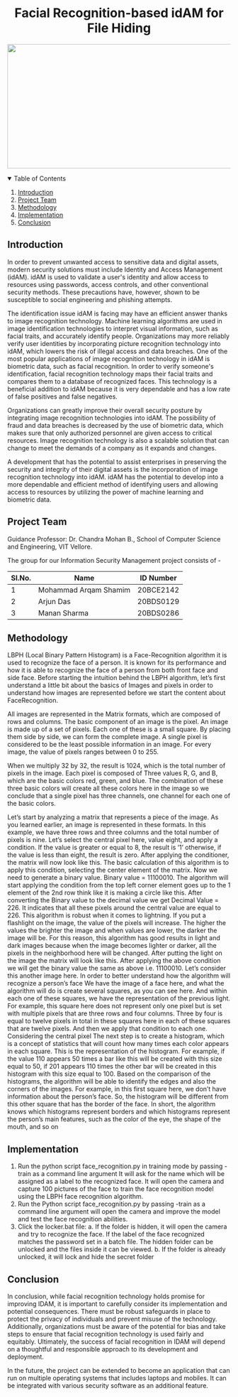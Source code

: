<h1 align="center"> Facial Recognition-based idAM for File Hiding </h1>

<p align="center">
  <a>
    <img src="https://github.com/arjundas1/Facial-recognition-based-idAM-for-File-Hiding/assets/72820515/702fb805-6a89-4d0f-86e4-d8378218ea01" width="550" height="280">
  </a>
</p>

<details open="open">
  <summary>Table of Contents</summary>
  <ol>
    <li><a href="#introduction">Introduction</a></li>
    <li><a href="#project-team">Project Team</a></li>
    <li><a href="#methodology">Methodology</a></li>
    <li><a href="#implementation">Implementation</a></li>
    <li><a href="#conclusion">Conclusion</a></li>
  </ol>
</details>

## Introduction
In order to prevent unwanted access to sensitive data and digital assets, modern security
solutions must include Identity and Access Management (idAM). idAM is used to validate a user's
identity and allow access to resources using passwords, access controls, and other
conventional security methods. These precautions have, however, shown to be susceptible to
social engineering and phishing attempts.

The identification issue idAM is facing may have an efficient answer thanks to image
recognition technology. Machine learning algorithms are used in image identification
technologies to interpret visual information, such as facial traits, and accurately identify
people. Organizations may more reliably verify user identities by incorporating picture
recognition technology into idAM, which lowers the risk of illegal access and data breaches.
One of the most popular applications of image recognition technology in idAM is biometric
data, such as facial recognition. In order to verify someone's identification, facial recognition
technology maps their facial traits and compares them to a database of recognized faces. This
technology is a beneficial addition to idAM because it is very dependable and has a low rate of
false positives and false negatives.

Organizations can greatly improve their overall security posture by integrating image
recognition technologies into idAM. The possibility of fraud and data breaches is decreased by
the use of biometric data, which makes sure that only authorized personnel are given access
to critical resources. Image recognition technology is also a scalable solution that can change
to meet the demands of a company as it expands and changes.

A development that has the potential to assist enterprises in preserving the security and integrity of
their digital assets is the incorporation of image recognition technology into idAM. idAM has
the potential to develop into a more dependable and efficient method of identifying users and
allowing access to resources by utilizing the power of machine learning and biometric data.


## Project Team

Guidance Professor: Dr. Chandra Mohan B., School of Computer Science and Engineering, VIT Vellore.

The group for our Information Security Management project consists of -

|Sl.No. | Name  | ID Number |
|-| ------------- |:-------------:|
|1| Mohammad Arqam Shamim | 20BCE2142 |
|2| Arjun Das             | 20BDS0129 |
|3| Manan Sharma          | 20BDS0286 |

## Methodology

LBPH (Local Binary Pattern Histogram) is a Face-Recognition algorithm it is used to
recognize the face of a person. It is known for its performance and how it is able to recognize
the face of a person from both front face and side face. Before starting the intuition behind
the LBPH algorithm, let’s first understand a little bit about the basics of Images and pixels in
order to understand how images are represented before we start the content about FaceRecognition. 

All images are represented in the Matrix formats, which are composed of
rows and columns. The basic component of an image is the pixel. An image is made up of a
set of pixels. Each one of these is a small square. By placing them side by side, we can form
the complete image. A single pixel is considered to be the least possible information in an
image. For every image, the value of pixels ranges between 0 to 255.

When we multiply 32 by 32, the result is 1024, which is the total number of pixels in the
image. Each pixel is composed of Three values R, G, and B, which are the basic colors
red, green, and blue. The combination of these three basic colors will create all these colors
here in the image so we conclude that a single pixel has three channels, one channel for each
one of the basic colors.

Let’s start by analyzing a matrix that represents a piece of the image. As you learned
earlier, an image is represented in these formats. In this example, we have three rows and
three columns and the total number of pixels is nine. Let’s select the central pixel here, value
eight, and apply a condition. If the value is greater or equal to 8, the result is ‘1’ otherwise, if
the value is less than eight, the result is zero. After applying the conditioner, the matrix will
now look like this.
The basic calculation of this algorithm is to apply this condition, selecting the center element
of the matrix. Now we need to generate a binary value. Binary value = 11100010. The
algorithm will start applying the condition from the top left corner element goes up to the 1
element of the 2nd row think like it is making a circle like this.
After converting the Binary value to the decimal value we get Decimal Value = 226. It
indicates that all these pixels around the central value are equal to 226.
This algorithm is robust when it comes to lightning. If you put a flashlight on the image, the
value of the pixels will increase. The higher the values the brighter the image and when values
are lower, the darker the image will be. For this reason, this algorithm has good results in light
and dark images because when the image becomes lighter or darker, all the pixels in the
neighborhood here will be changed. After putting the light on the image the matrix will look
like this. After applying the above condition we will get the binary value the same as above
i.e. 11100010.
Let’s consider this another image here. In order to better understand how the algorithm will
recognize a person’s face
We have the image of a face here, and what the algorithm will do is create several squares, as
you can see here. And within each one of these squares, we have the representation of the
previous light. For example, this square here does not represent only one pixel but is set
with multiple pixels that are three rows and four columns. Three by four is equal to twelve
pixels in total in these squares here in each of these squares that are twelve pixels. And then
we apply that condition to each one. Considering the central pixel
The next step is to create a histogram, which is a concept of statistics that will count how
many times each color appears in each square. This is the representation of the histogram.
For example, if the value 110 appears 50 times a bar like this will be created with this size
equal to 50, if 201 appears 110 times the other bar will be created in this histogram with
this size equal to 100. Based on the comparison of the histograms, the algorithm will be able
to identify the edges and also the corners of the images. For example, in this first square here,
we don’t have information about the person’s face. So, the histogram will be different from
this other square that has the border of the face. In short, the algorithm knows which
histograms represent borders and which histograms represent the person’s main features, such
as the color of the eye, the shape of the mouth, and so on

## Implementation
1. Run the python script face_recognition.py in training mode by passing -train as a command
line argument
It will ask for the name which will be assigned as a label to the recognized face.
It will open the camera and capture 100 pictures of the face to train the face recognition
model using the LBPH face recognition algorithm.
2. Run the Python script face_recognition.py by passing -train as a command line argument
will open the camera and improve the model and test the face recognition abilities.
3. Click the locker.bat file:
a. If the folder is hidden, it will open the camera and try to recognize the face. If the label of
the face recognized matches the password set in a batch file. The hidden folder can be unlocked
and the files inside it can be viewed.
b. If the folder is already unlocked, it will lock and hide the secret folder

## Conclusion

In conclusion, while facial recognition technology holds promise for improving IDAM, it is
important to carefully consider its implementation and potential consequences. There must be
robust safeguards in place to protect the privacy of individuals and prevent misuse of the
technology. Additionally, organizations must be aware of the potential for bias and take steps
to ensure that facial recognition technology is used fairly and equitably. Ultimately, the
success of facial recognition in IDAM will depend on a thoughtful and responsible approach
to its development and deployment.

In the future, the project can be extended to become an application that can run on multiple
operating systems that includes laptops and mobiles. It can be integrated with various security
software as an additional feature.
